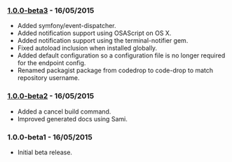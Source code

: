 ### [1.0.0-beta3] - 16/05/2015

  * Added symfony/event-dispatcher.
  * Added notification support using OSAScript on OS X.
  * Added notification support using the terminal-notifier gem.
  * Fixed autoload inclusion when installed globally.
  * Added default configuration so a configuration file is no longer required for the endpoint config.
  * Renamed packagist package from codedrop to code-drop to match repository username.

### [1.0.0-beta2] - 16/05/2015

  * Added a cancel build command.
  * Improved generated docs using Sami.

### 1.0.0-beta1 - 16/05/2015

  * Initial beta release.

[1.0.0-beta3]: https://github.com/code-drop/Circle-CLI/compare/1.0.0-beta2...1.0.0-beta3
[1.0.0-beta2]: https://github.com/code-drop/Circle-CLI/compare/1.0.0-beta1...1.0.0-beta2
